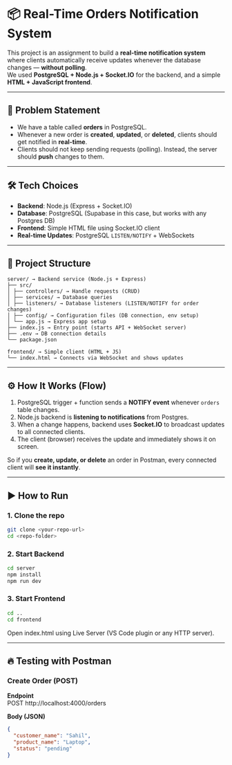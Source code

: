 # 📦 Real-Time Orders Notification System

This project is an assignment to build a **real-time notification system** where clients automatically receive updates whenever the database changes — **without polling**.  
We used **PostgreSQL + Node.js + Socket.IO** for the backend, and a simple **HTML + JavaScript frontend**.  

---

## 🚀 Problem Statement

- We have a table called **orders** in PostgreSQL.  
- Whenever a new order is **created**, **updated**, or **deleted**, clients should get notified in **real-time**.  
- Clients should not keep sending requests (polling). Instead, the server should **push** changes to them.  

---

## 🛠️ Tech Choices

- **Backend**: Node.js (Express + Socket.IO)  
- **Database**: PostgreSQL (Supabase in this case, but works with any Postgres DB)  
- **Frontend**: Simple HTML file using Socket.IO client  
- **Real-time Updates**: PostgreSQL `LISTEN/NOTIFY` + WebSockets  

---

## 📂 Project Structure
```
server/ → Backend service (Node.js + Express)
├── src/
│ ├── controllers/ → Handle requests (CRUD)
│ ├── services/ → Database queries
│ ├── listeners/ → Database listeners (LISTEN/NOTIFY for order changes)
│ ├── config/ → Configuration files (DB connection, env setup)
│ └── app.js → Express app setup
├── index.js → Entry point (starts API + WebSocket server)
├── .env → DB connection details
└── package.json

frontend/ → Simple client (HTML + JS)
└── index.html → Connects via WebSocket and shows updates
```

---

## ⚙️ How It Works (Flow)

1. PostgreSQL trigger + function sends a **NOTIFY event** whenever `orders` table changes.  
2. Node.js backend is **listening to notifications** from Postgres.  
3. When a change happens, backend uses **Socket.IO** to broadcast updates to all connected clients.  
4. The client (browser) receives the update and immediately shows it on screen.  

So if you **create, update, or delete** an order in Postman, every connected client will **see it instantly**.  

---

## ▶️ How to Run

### 1. Clone the repo
```bash
git clone <your-repo-url>
cd <repo-folder>
```

### 2. Start Backend
```bash
cd server
npm install
npm run dev
```

### 3. Start Frontend
```bash
cd ..
cd frontend
```
Open index.html using Live Server (VS Code plugin or any HTTP server).

---

## 🔥 Testing with Postman

### Create Order (POST)
**Endpoint**  
POST http://localhost:4000/orders


**Body (JSON)**
```json
{
  "customer_name": "Sahil",
  "product_name": "Laptop",
  "status": "pending"
}

